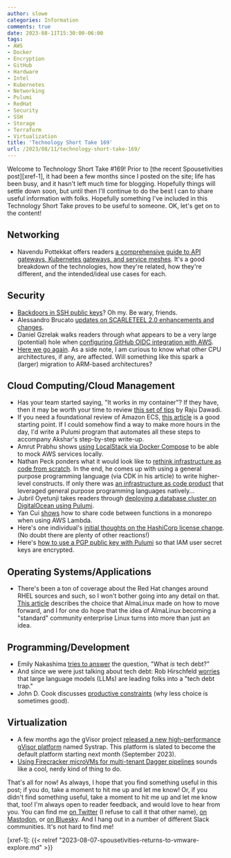 ```yaml
---
author: slowe
categories: Information
comments: true
date: 2023-08-11T15:30:00-06:00
tags:
- AWS
- Docker
- Encryption
- GitHub
- Hardware
- Intel
- Kubernetes
- Networking
- Pulumi
- RedHat
- Security
- SSH
- Storage
- Terraform
- Virtualization
title: 'Technology Short Take 169'
url: /2023/08/11/technology-short-take-169/
---
```


Welcome to Technology Short Take #169! Prior to [the recent Spousetivities post][xref-1], it had been a few months since I posted on the site; life has been busy, and it hasn't left much time for blogging. Hopefully things will settle down soon, but until then I'll continue to do the best I can to share useful information with folks. Hopefully something I've included in this Technology Short Take proves to be useful to someone. OK, let's get on to the content!<!--more-->

## Networking

* Navendu Pottekkat offers readers [a comprehensive guide to API gateways, Kubernetes gateways, and service meshes][link-3]. It's a good breakdown of the technologies, how they're related, how they're different, and the intended/ideal use cases for each.

## Security

* [Backdoors in SSH public keys][link-7]? Oh my. Be wary, friends.
* Alessandro Brucato [updates on SCARLETEEL 2.0 enhancements and changes][link-8].
* Daniel Gzrelak walks readers through what appears to be a very large (potential) hole when [configuring GitHub OIDC integration with AWS][link-12].
* [Here we go again][link-16]. As a side note, I am curious to know what other CPU architectures, if any, are affected. Will something like this spark a (larger) migration to ARM-based architectures?

## Cloud Computing/Cloud Management

* Has your team started saying, "It works in my container"? If they have, then it may be worth your time to review [this set of tips][link-1] by Raju Dawadi.
* If you need a foundational review of Amazon ECS, [this article][link-2] is a good starting point. If I could somehow find a way to make more hours in the day, I'd write a Pulumi program that automates all these steps to accompany Akshar's step-by-step write-up.
* Amrut Prabhu shows [using LocalStack via Docker Compose][link-5] to be able to mock AWS services locally.
* Nathan Peck ponders what it would look like to [rethink infrastructure as code from scratch][link-9]. In the end, he comes up with using a general purpose programming language (via CDK in his article) to write higher-level constructs. If only there was [an infrastructure as code product][link-10] that leveraged general purpose programming languages natively...
* Jubril Oyetunji takes readers through [deploying a database cluster on DigitalOcean using Pulumi][link-11].
* Yan Cui [shows][link-14] how to share code between functions in a monorepo when using AWS Lambda.
* Here's one individual's [initial thoughts on the HashiCorp license change][link-17]. (No doubt there are plenty of other reactions!)
* Here's [how to use a PGP public key with Pulumi][link-19] so that IAM user secret keys are encrypted.

## Operating Systems/Applications

* There's been a ton of coverage about the Red Hat changes around RHEL sources and such, so I won't bother going into any detail on that. [This article][link-13] describes the choice that AlmaLinux made on how to move forward, and I for one do hope that the idea of AlmaLinux becoming a "standard" community enterprise Linux turns into more than just an idea.

## Programming/Development

* Emily Nakashima [tries to answer][link-6] the question, "What _is_ tech debt?"
* And since we were just talking about tech debt: Rob Hirschfeld [worries][link-15] that large language models (LLMs) are leading folks into a "tech debt trap."
* John D. Cook discusses [productive constraints][link-20] (why less choice is sometimes good).

## Virtualization

* A few months ago the gVisor project [released a new high-performance gVisor platform][link-4] named Systrap. This platform is slated to become the default platform starting next month (September 2023).
* [Using Firecracker microVMs for multi-tenant Dagger pipelines][link-18] sounds like a cool, nerdy kind of thing to do.

That's all for now! As always, I hope that you find something useful in this post; if you do, take a moment to hit me up and let me know! Or, if you didn't find something useful, take a moment to hit me up and let me know that, too! I'm always open to reader feedback, and would love to hear from you. You can find me [on Twitter][link-21] (I refuse to call it that other name), [on Mastodon][link-22], or [on Bluesky][link-23]. And I hang out in a number of different Slack communities. It's not hard to find me!

[link-1]: https://dwdraju.medium.com/how-it-works-in-my-machine-turns-it-works-in-my-container-1b9a340ca43d
[link-2]: https://medium.com/@raaj.akshar/a-step-by-step-ecs-tutorial-838d60fde8d
[link-3]: https://navendu.me/posts/gateway-and-mesh/
[link-4]: https://gvisor.dev/blog/2023/04/28/systrap-release/
[link-5]: https://refactorfirst.com/localstack-with-docker-compose
[link-6]: https://www.honeycomb.io/anything-but-tech-debt
[link-7]: https://blog.thc.org/infecting-ssh-public-keys-with-backdoors
[link-8]: https://sysdig.com/blog/scarleteel-2-0/
[link-9]: https://nathanpeck.com/rethinking-infrastructure-as-code-from-scratch/
[link-10]: https://www.pulumi.com/
[link-11]: https://everythingdevops.dev/deploying-a-database-cluster-on-digitalocean-using-pulumi/
[link-12]: https://dagrz.com/writing/aws-security/hacking-github-aws-oidc/
[link-13]: https://dissociatedpress.net/2023/07/15/almalinux-makes-its-choice-the-friendly-fork/
[link-14]: https://theburningmonk.com/2019/06/aws-lambda-how-to-share-code-between-functions-in-a-monorepo/
[link-15]: https://devops.com/are-llms-leading-devops-into-a-tech-debt-trap/
[link-16]: https://downfall.page/
[link-17]: https://yehudacohen.substack.com/p/initial-thoughts-about-hashicorp
[link-18]: https://www.felipecruz.es/exploring-firecracker-microvms-for-multi-tenant-dagger-ci-cd-pipelines/
[link-19]: https://kimvanwyk.co.za/accessing-protected-pulumi-outputs-with-a-pgp-key/
[link-20]: https://www.johndcook.com/blog/2023/08/08/productive-constraints/
[link-21]: https://twitter.com/scott_lowe
[link-22]: https://fosstodon.org/@scottslowe
[link-23]: https://bsky.app/profile/scottslowe.bsky.social
[xref-1]: {{< relref "2023-08-07-spousetivities-returns-to-vmware-explore.md" >}}
